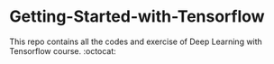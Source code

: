 # Getting-Started-with-Tensorflow
This repo contains all the codes and exercise of Deep Learning with Tensorflow course. :octocat:
